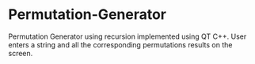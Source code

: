 # Permutation-Generator
Permutation Generator using recursion implemented using QT C++. User enters a string and all the corresponding permutations results on the screen.
